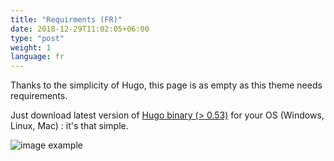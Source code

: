 ```yaml
---
title: "Requirments (FR)"
date: 2018-12-29T11:02:05+06:00
type: "post"
weight: 1
language: fr
---
```



Thanks to the simplicity of Hugo, this page is as empty as this theme needs requirements.

Just download latest version of [Hugo binary (> 0.53)](https://gohugo.io/getting-started/installing/) for your OS (Windows, Linux, Mac) : it's that simple.

![image example](../../../../images/hugo.jpg "image")
